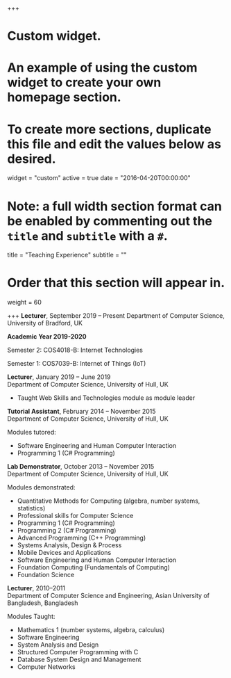 +++
# Custom widget.
# An example of using the custom widget to create your own homepage section.
# To create more sections, duplicate this file and edit the values below as desired.
widget = "custom"
active = true
date = "2016-04-20T00:00:00"

# Note: a full width section format can be enabled by commenting out the `title` and `subtitle` with a `#`.
title = "Teaching Experience"
subtitle = ""

# Order that this section will appear in.
weight = 60

+++
**Lecturer**, September 2019 – Present
Department of Computer Science, University of Bradford, UK

**Academic Year 2019-2020**

Semester 2:
COS4018-B: Internet Technologies

Semester 1:
COS7039-B: Internet of Things (IoT)


**Lecturer**, January 2019 – June 2019  
Department of Computer Science, University of Hull, UK

- Taught Web Skills and Technologies module as module leader

**Tutorial Assistant**, February 2014 – November 2015  
Department of Computer Science, University of Hull, UK

Modules tutored:

- Software Engineering and Human Computer Interaction
- Programming 1 (C# Programming)

**Lab Demonstrator**, October 2013 – November 2015  
Department of Computer Science, University of Hull, UK

Modules demonstrated:

- Quantitative Methods for Computing (algebra, number systems, statistics)
- Professional skills for Computer Science
- Programming 1 (C# Programming)
- Programming 2 (C# Programming)
- Advanced Programming (C++ Programming)
- Systems Analysis, Design & Process
- Mobile Devices and Applications
- Software Engineering and Human Computer Interaction
- Foundation Computing (Fundamentals of Computing)
- Foundation Science

**Lecturer**, 2010–2011  
Department of Computer Science and Engineering, Asian University of Bangladesh, Bangladesh

Modules Taught:

- Mathematics 1 (number systems, algebra, calculus)
- Software Engineering
- System Analysis and Design
- Structured Computer Programming with C
- Database System Design and Management
- Computer Networks
